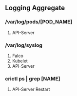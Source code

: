 ## Logging Aggregate

### /var/log/pods/[POD_NAME]
1) API-Server

### /var/log/syslog
1) Falco
2) Kubelet
3) API-Server

### crictl ps | grep [NAME]
1) API-Server Restart

